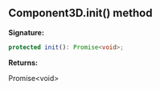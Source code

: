 
## Component3D.init() method

**Signature:**

```typescript
protected init(): Promise<void>;
```
**Returns:**

Promise&lt;void&gt;

